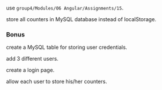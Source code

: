 <p>use <code>group4/Modules/06 Angular/Assignments/15</code>.</p>
<p>store all counters in MySQL database instead of localStorage.</p>
<h3>Bonus</h3>
<p>create a MySQL table for storing user credentials.</p>
<p>add 3 different users.</p>
<p>create a login page.</p>
<p>allow each user to store his/her counters.</p>